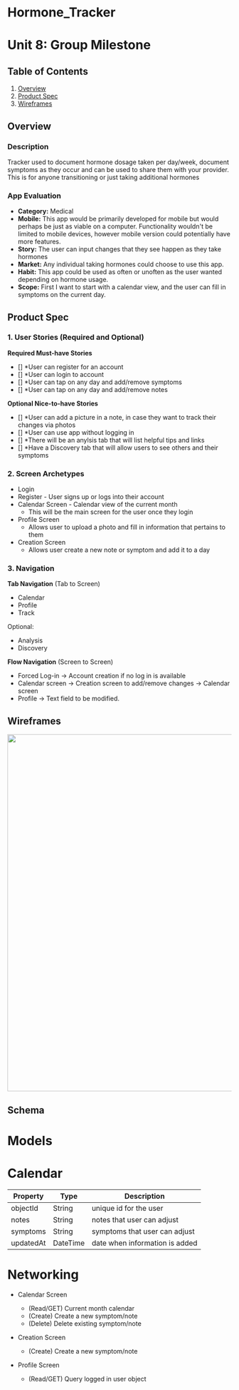 # Hormone_Tracker

Unit 8: Group Milestone
===

## Table of Contents
1. [Overview](#Overview)
1. [Product Spec](#Product-Spec)
1. [Wireframes](#Wireframes)

## Overview
### Description
Tracker used to document hormone dosage taken per day/week, document symptoms as they occur and can be used to share them with your provider. This is for anyone transitioning or just taking additional hormones

### App Evaluation
- **Category:** Medical
- **Mobile:** This app would be primarily developed for mobile but would perhaps be just as viable on a computer. Functionality wouldn't be limited to mobile devices, however mobile version could potentially have more features.
- **Story:** The user can input changes that they see happen as they take hormones
- **Market:** Any individual taking hormones could choose to use this app.
- **Habit:** This app could be used as often or unoften as the user wanted depending on hormone usage.
- **Scope:** First I want to start with a calendar view, and the user can fill in symptoms on the current day.

## Product Spec
### 1. User Stories (Required and Optional)

**Required Must-have Stories**

- [] *User can register for an account
- [] *User can login to account
- [] *User can tap on any day and add/remove symptoms
- [] *User can tap on any day and add/remove notes

**Optional Nice-to-have Stories**

- [] *User can add a picture in a note, in case they want to track their changes via photos
- [] *User can use app without logging in
- [] *There will be an anylsis tab that will list helpful tips and links
- [] *Have a Discovery tab that will allow users to see others and their symptoms

### 2. Screen Archetypes

* Login 
* Register - User signs up or logs into their account
* Calendar Screen - Calendar view of the current month
   * This will be the main screen for the user once they login
* Profile Screen 
   * Allows user to upload a photo and fill in information that pertains to them
* Creation Screen
   * Allows user create a new note or symptom and add it to a day

### 3. Navigation

**Tab Navigation** (Tab to Screen)
* Calendar
* Profile
* Track

Optional:
* Analysis
* Discovery

**Flow Navigation** (Screen to Screen)
* Forced Log-in -> Account creation if no log in is available
* Calendar screen -> Creation screen to add/remove changes -> Calendar screen
* Profile -> Text field to be modified.

## Wireframes
<img src="https://github.com/Xxyumi-hub/Hormone_Tracker/blob/main/Codepath_hormoneWireframe.JPG" width=800><br>

## Schema

# Models

# Calendar
|Property |	 Type	 |  Description                 |             
|---------|--------|------------------------------|
|objectId | String | unique id for the user       |
|notes	  | String |notes that user can adjust    |
|symptoms |	String |symptoms that user can adjust |
|updatedAt|DateTime|date when information is added|

# Networking
- Calendar Screen
  - (Read/GET) Current month calendar
  - (Create) Create a new symptom/note
  - (Delete) Delete existing symptom/note

- Creation Screen
  - (Create) Create a new symptom/note

- Profile Screen 
  - (Read/GET) Query logged in user object
  
